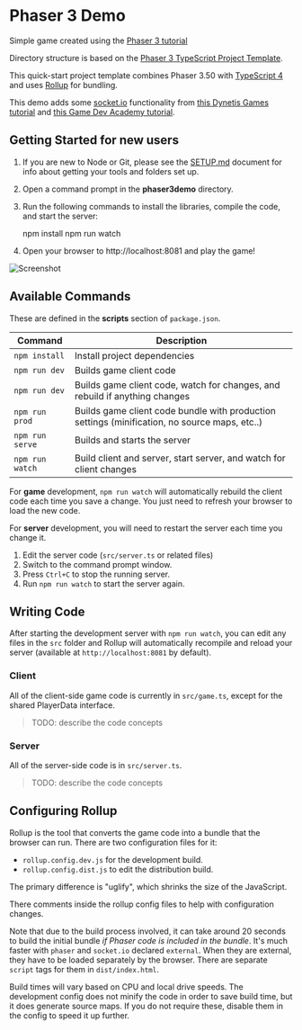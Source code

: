 # Phaser 3 Demo

Simple game created using the [Phaser 3 tutorial](http://phaser.io/tutorials/making-your-first-phaser-3-game/part1)

Directory structure is based on the [Phaser 3 TypeScript Project Template](https://github.com/photonstorm/phaser3-typescript-project-template).

This quick-start project template combines Phaser 3.50 with [TypeScript 4](https://www.typescriptlang.org/) and uses [Rollup](https://rollupjs.org) for bundling.

This demo adds some [socket.io](https://socket.io/) functionality from [this Dynetis Games tutorial](https://www.dynetisgames.com/2017/03/06/how-to-make-a-multiplayer-online-game-with-phaser-socket-io-and-node-js/) and [this Game Dev Academy tutorial](https://gamedevacademy.org/create-a-basic-multiplayer-game-in-phaser-3-with-socket-io-part-1/).

## Getting Started for new users

1. If you are new to Node or Git, please see the [SETUP.md](./SETUP.md) document for info about getting your tools and folders set up.

2. Open a command prompt in the **phaser3demo** directory.

3. Run the following commands to install the libraries, compile the code, and start the server:

    npm install
    npm run watch

4. Open your browser to http://localhost:8081 and play the game!

![Screenshot](http://phaser.io/content/tutorials/making-your-first-phaser-3-game/part9.png)

## Available Commands

These are defined in the **scripts** section of `package.json`.

| Command | Description |
|---------|-------------|
| `npm install` | Install project dependencies |
| `npm run dev` | Builds game client code |
| `npm run dev` | Builds game client code, watch for changes, and rebuild if anything changes |
| `npm run prod` | Builds game client code bundle with production settings (minification, no source maps, etc..) |
| `npm run serve` | Builds and starts the server |
| `npm run watch` | Build client and server, start server, and watch for client changes |

For **game** development, `npm run watch` will automatically rebuild the client code each time you save a change.
You just need to refresh your browser to load the new code.

For **server** development, you will need to restart the server each time you change it. 

1. Edit the server code (`src/server.ts` or related files)
2. Switch to the command prompt window. 
3. Press `Ctrl+C` to stop the running server.
3. Run `npm run watch` to start the server again.

## Writing Code

After starting the development server with `npm run watch`, you can edit any files in the `src` folder
and Rollup will automatically recompile and reload your server (available at `http://localhost:8081`
by default).

### Client

All of the client-side game code is currently in `src/game.ts`, except for the shared PlayerData interface.

> TODO: describe the code concepts

### Server

All of the server-side code is in `src/server.ts`.

> TODO: describe the code concepts

## Configuring Rollup

Rollup is the tool that converts the game code into a bundle that the browser can run.  There are two configuration files for it:

* `rollup.config.dev.js` for the development build.
* `rollup.config.dist.js` to edit the distribution build.

The primary difference is "uglify", which shrinks the size of the JavaScript.  

There comments inside the rollup config files to help with configuration changes.

Note that due to the build process involved, it can take around 20 seconds to build the initial bundle _if Phaser code is included in the bundle_.  It's much faster with `phaser` and `socket.io` declared `external`.  When they are external, they have to be loaded separately by the browser.  There are separate `script` tags for them in `dist/index.html`.

Build times will vary based on CPU and local drive speeds. The development config does not minify the code in order to save build time, but it does generate source maps. If you do not require these, disable them in the config to speed it up further.
